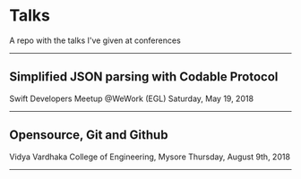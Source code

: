 # Talks
A repo with the talks I've given at conferences

---

## Simplified JSON parsing with Codable Protocol

Swift Developers Meetup @WeWork (EGL)
Saturday, May 19, 2018

---

## Opensource, Git and Github

Vidya Vardhaka College of Engineering, Mysore
Thursday, August 9th, 2018

---
